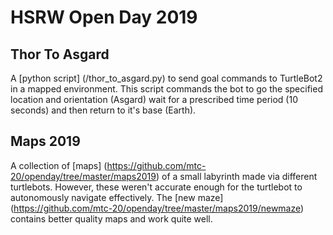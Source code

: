 # HSRW Open Day 2019

## Thor To Asgard 
A [python script] (/thor_to_asgard.py)  to send goal commands to TurtleBot2 in a mapped environment.
This script commands the bot to go the specified location and orientation (Asgard) wait for a prescribed time period (10 seconds) and then return to it's base (Earth).

## Maps 2019 
A collection of [maps] (https://github.com/mtc-20/openday/tree/master/maps2019) of a small labyrinth made via different turtlebots. However, these weren't accurate enough for the turtlebot to autonomously navigate effectively. 
The [new maze] (https://github.com/mtc-20/openday/tree/master/maps2019/newmaze) contains better quality maps and work quite well. 
